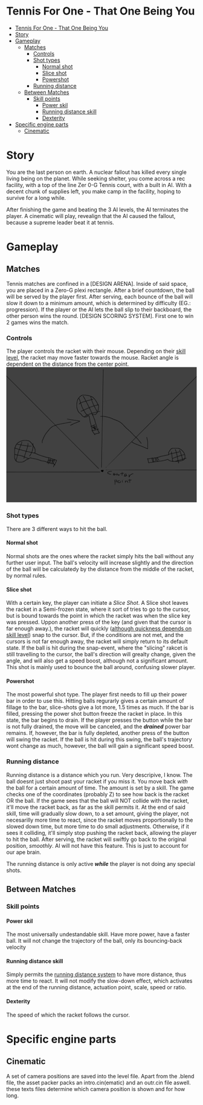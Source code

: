 # Tennis For One - That One Being You
- [Tennis For One - That One Being You](#tennis-for-one---that-one-being-you)
- [Story](#story)
- [Gameplay](#gameplay)
  - [Matches](#matches)
    - [Controls](#controls)
    - [Shot types](#shot-types)
      - [Normal shot](#normal-shot)
      - [Slice shot](#slice-shot)
      - [Powershot](#powershot)
    - [Running distance](#running-distance)
  - [Between Matches](#between-matches)
    - [Skill points](#skill-points)
      - [Power skil](#power-skil)
      - [Running distance skill](#running-distance-skill)
      - [Dexterity](#dexterity)
- [Specific engine parts](#specific-engine-parts)
  - [Cinematic](#cinematic)

# Story
You are the last person on earth. A nuclear fallout has killed every single living being on the planet. While seeking shelter, you come across a rec facility, with a top of the line Zer 0-G Tennis court, with a built in AI. With a decent chunk of supplies left, you make camp in the facility, hoping to survive for a long while.

After finishing the game and beating the 3 AI levels, the AI terminates the player. A cinematic will play, revealign that the AI caused the fallout, because a supreme leader beat it at tennis.


# Gameplay
## Matches
Tennis matches are confined in a [DESIGN ARENA]. Inside of said space, you are placed in a Zero-G plexi rectangle. After a brief countdown, the ball will be served by the player first. After serving, each bounce of the ball will slow it down to a minimum amount, which is determined by difficulty (EG.: progression). If the player or the AI lets the ball slip to their backboard, the other person wins the round. [DESIGN SCORING SYSTEM]. First one to win 2 games wins the match.
### Controls
The player controls the racket with their mouse. Depending on their [skill level](#skill-points), the racket may move faster towards the mouse. Racket angle is dependent on the distance from the center point.
![](README_images/racketmovement.png)

### Shot types
There are 3 different ways to hit the ball.
#### Normal shot
Normal shots are the ones where the racket simply hits the ball without any further user input. The ball's velocity will increase slightly and the direction of the ball will be calculatedy by the distance from the middle of the racket, by normal rules. 
#### Slice shot
With a certain key, the player can initiate a *Slice Shot*. A Slice shot leaves the racket in a Semi-frozen state, where it sort of tries to go to the cursor, but is bound towards the point in which the racket was when the slice key was pressed. Uppon another press of the key (and given that the cursor is far enough away.), the racket will quickly ([although quickness depends on skill level](#skill-points)) snap to the cursor. But, if the conditions are not met, and the cursors is not far enough away, the racket will simply return to its default state. If the ball is hit during the snap-event, where the "slicing" rakcet is still travelling to the cursor, the ball's direction will grealty change, given the angle, and will also get a speed boost, although not a significant amount. This shot is mainly used to bounce the ball around, confusing slower player.
#### Powershot
The most powerful shot type. The player first needs to fill up their power bar in order to use this. Hitting balls regurarly gives a certain amount of fillage to the bar, slice-shots give a lot more, 1.5 times as much. If the bar is filled, pressing the power shot button freeze the racket in place. In this state, the bar begins to drain. If the player presses the button while the bar is not fully drained, the move will be canceled, and the ***drained*** power bar remains. If, however, the bar is fully depleted, another press of the button will swing the racket. If the ball is hit during this swing, the ball's trajectory wont change as much, however, the ball will gain a significant speed boost.

### Running distance
Running distance is a distance which you run. Very descripive, I know. The ball doesnt just shoot past your racket if you miss it. You move back *with* the ball for a certain amount of time. The amount is set by a skill. The game checks one of the coordinates (probably Z) to see how back is the racket OR the ball. If the game sees that the ball will NOT collide with the racket, it'll move the racket back, as far as the skill permits it. At the end of said skill, time will gradually slow down, to a set amount, giving the player, not necesarilly more time to react, since the racket moves proportionally to the slowed down time, but more time to do small adjustments. Otherwise, if it sees it colliding, it'll simply stop pushing the racket back, allowing the player to hit the ball. After serving, the racket will swiftly go back to the original position, *smoothly*. AI will not have this feature. This is just to account for our ape brain.  

The running distance is only active ***while*** the player is not doing any special shots.

## Between Matches
### Skill points
#### Power skil
The most universally undestandable skill. Have more power, have a faster ball. It will not change the trajectory of the ball, only its bouncing-back velocity
#### Running distance skill
Simply permits the [running distance system](#running-distance) to have more distance, thus more time to react. It will not modify the slow-down effect, which activates at the end of the running distance, actuation point, scale, speed or ratio.
#### Dexterity
The speed of which the racket follows the cursor.

# Specific engine parts
## Cinematic
A set of camera positions are saved into the level file. Apart from the .blend file, the asset packer packs an intro.cin(ematic) and an outr.cin file aswell. these texts files determine which camera position is shown and for how long.
